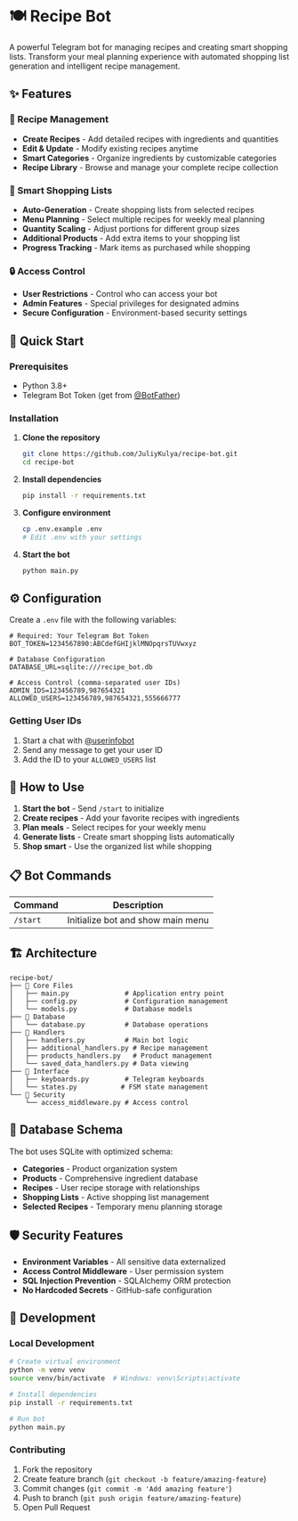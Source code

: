 # 🍽️ Recipe Bot

A powerful Telegram bot for managing recipes and creating smart shopping lists. Transform your meal planning experience with automated shopping list generation and intelligent recipe management.

## ✨ Features

### 🧾 Recipe Management
- **Create Recipes** - Add detailed recipes with ingredients and quantities
- **Edit & Update** - Modify existing recipes anytime
- **Smart Categories** - Organize ingredients by customizable categories
- **Recipe Library** - Browse and manage your complete recipe collection

### 🛒 Smart Shopping Lists  
- **Auto-Generation** - Create shopping lists from selected recipes
- **Menu Planning** - Select multiple recipes for weekly meal planning
- **Quantity Scaling** - Adjust portions for different group sizes
- **Additional Products** - Add extra items to your shopping list
- **Progress Tracking** - Mark items as purchased while shopping

### 🔒 Access Control
- **User Restrictions** - Control who can access your bot
- **Admin Features** - Special privileges for designated admins
- **Secure Configuration** - Environment-based security settings

## 🚀 Quick Start

### Prerequisites
- Python 3.8+
- Telegram Bot Token (get from [@BotFather](https://t.me/botfather))

### Installation

1. **Clone the repository**
   ```bash
   git clone https://github.com/JuliyKulya/recipe-bot.git
   cd recipe-bot
   ```

2. **Install dependencies**
   ```bash
   pip install -r requirements.txt
   ```

3. **Configure environment**
   ```bash
   cp .env.example .env
   # Edit .env with your settings
   ```

4. **Start the bot**
   ```bash
   python main.py
   ```

## ⚙️ Configuration

Create a `.env` file with the following variables:

```env
# Required: Your Telegram Bot Token
BOT_TOKEN=1234567890:ABCdefGHIjklMNOpqrsTUVwxyz

# Database Configuration
DATABASE_URL=sqlite:///recipe_bot.db

# Access Control (comma-separated user IDs)
ADMIN_IDS=123456789,987654321
ALLOWED_USERS=123456789,987654321,555666777
```

### Getting User IDs
1. Start a chat with [@userinfobot](https://t.me/userinfobot)
2. Send any message to get your user ID
3. Add the ID to your `ALLOWED_USERS` list

## 🎯 How to Use

1. **Start the bot** - Send `/start` to initialize
2. **Create recipes** - Add your favorite recipes with ingredients
3. **Plan meals** - Select recipes for your weekly menu
4. **Generate lists** - Create smart shopping lists automatically
5. **Shop smart** - Use the organized list while shopping

## 📋 Bot Commands

| Command | Description |
|---------|-------------|
| `/start` | Initialize bot and show main menu |

## 🏗️ Architecture

```
recipe-bot/
├── 📁 Core Files
│   ├── main.py              # Application entry point
│   ├── config.py            # Configuration management
│   └── models.py            # Database models
├── 📁 Database
│   └── database.py          # Database operations
├── 📁 Handlers
│   ├── handlers.py          # Main bot logic
│   ├── additional_handlers.py # Recipe management
│   ├── products_handlers.py   # Product management
│   └── saved_data_handlers.py # Data viewing
├── 📁 Interface
│   ├── keyboards.py         # Telegram keyboards
│   └── states.py           # FSM state management
└── 📁 Security
    └── access_middleware.py # Access control
```

## 💾 Database Schema

The bot uses SQLite with optimized schema:

- **Categories** - Product organization system
- **Products** - Comprehensive ingredient database  
- **Recipes** - User recipe storage with relationships
- **Shopping Lists** - Active shopping list management
- **Selected Recipes** - Temporary menu planning storage

## 🛡️ Security Features

- **Environment Variables** - All sensitive data externalized
- **Access Control Middleware** - User permission system
- **SQL Injection Prevention** - SQLAlchemy ORM protection
- **No Hardcoded Secrets** - GitHub-safe configuration

## 🔧 Development

### Local Development
```bash
# Create virtual environment
python -m venv venv
source venv/bin/activate  # Windows: venv\Scripts\activate

# Install dependencies
pip install -r requirements.txt

# Run bot
python main.py
```

### Contributing
1. Fork the repository
2. Create feature branch (`git checkout -b feature/amazing-feature`)
3. Commit changes (`git commit -m 'Add amazing feature'`)
4. Push to branch (`git push origin feature/amazing-feature`)
5. Open Pull Request



